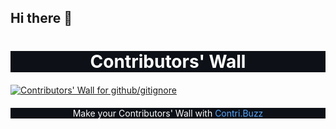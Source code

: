 ## Hi there 👋

<h1 style="text-align: center; color: #ffffff; background-color: #0d1117;">Contributors' Wall</h1>
<a href="https://github.com/github/gitignore/graphs/contributors">
  <img src="https://firebasestorage.googleapis.com/v0/b/contribuzz.appspot.com/o/walls%2Fgithub-gitignore.png?alt=media&token=fc4f2b4e-e6f5-46e6-a5ff-2b00fb6fd2f3" alt="Contributors' Wall for github/gitignore" style="display: block; margin: 20px auto; max-width: 100%;">
</a>
<p style="text-align: center; color: #ffffff; background-color: #0d1117;">
  Make your Contributors' Wall with <a href="https://contri.buzz/" style="color: #58a6ff; text-decoration: none;">Contri.Buzz</a>
</p>

<!--
**hemanth0525/hemanth0525** is a ✨ _special_ ✨ repository because its `README.md` (this file) appears on your GitHub profile.

Here are some ideas to get you started:

- 🔭 I’m currently working on ...
- 🌱 I’m currently learning ...
- 👯 I’m looking to collaborate on ...
- 🤔 I’m looking for help with ...
- 💬 Ask me about ...
- 📫 How to reach me: ...
- 😄 Pronouns: ...
- ⚡ Fun fact: ...
-->
